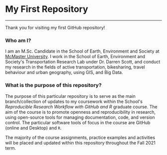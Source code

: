 # **My First Repository**
***
  
Thank you for visiting my first GitHub repository!
### **Who am I?**
  
I am an M.Sc. Candidate in the School of Earth, Environment and Society at [McMaster University](https://www.mcmaster.ca/). I work in the School of Earth, Environment and Society's Transportation Research Lab under Dr. Darren Scott, and conduct my research in the fields of active transportation, bikesharing, travel behaviour and urban geography, using GIS, and Big Data. 

### **What is the purpose of this repository?**
  
The purpose of this particular repository is to serve as the main branch/collection of updates to my coursework within the School's _Reproducible Research Workflow with GitHub and R_ graduate course. The aim of the course is to promote openness and reproducibility in research, using open-source tools for managing documentation, code, and version control. The particular software tools of focus in the course are GitHub (online and Desktop) and `R`. 
  
The majority of the course assignments, practice examples and activities will be placed and updated within this repository throughout the Fall 2021 term. 
